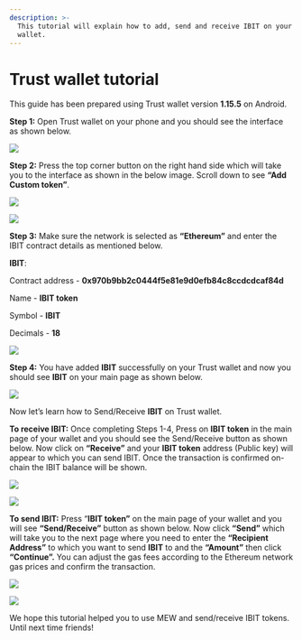 ```yaml
---
description: >-
  This tutorial will explain how to add, send and receive IBIT on your Trust
  wallet.
---
```


# Trust wallet tutorial

This guide has been prepared using Trust wallet version **1.15.5** on Android. 

**Step 1:** Open Trust wallet on your phone and you should see the interface as shown below. 

![](../../.gitbook/assets/0.jpeg)

**Step 2:** Press the top corner button on the right hand side which will take you to the interface as shown in the below image. Scroll down to see **“Add Custom token”**.

![](../../.gitbook/assets/2-1.jpg)

![](../../.gitbook/assets/2-2.jpg)

**Step 3:** Make sure the network is selected as **“Ethereum”** and enter the IBIT contract details as mentioned below.

**IBIT**:

Contract address - **0x970b9bb2c0444f5e81e9d0efb84c8ccdcdcaf84d**

Name - **IBIT token**

Symbol - **IBIT**

Decimals - **18**

![](../../.gitbook/assets/3%20%281%29.jpeg)

**Step 4:** You have added **IBIT** successfully on your Trust wallet and now you should see **IBIT** on your main page as shown below.

![](../../.gitbook/assets/4-1.jpg)

Now let’s learn how to Send/Receive **IBIT** on Trust wallet.

**To receive IBIT:** Once completing Steps 1-4, Press on **IBIT token** in the main page of your wallet and you should see the Send/Receive button as shown below. Now click on **“Receive”** and your **IBIT token** address \(Public key\) will appear to which you can send IBIT. Once the transaction is confirmed on-chain the IBIT balance will be shown.

![](../../.gitbook/assets/5-1.jpg)

![](../../.gitbook/assets/5-2.jpg)

**To send IBIT:** Press “**IBIT token”** on the main page of your wallet and you will see **“Send/Receive”** button as shown below. Now click **“Send”** which will take you to the next page where you need to enter the **“Recipient Address”** to which you want to send **IBIT** to and the **“Amount”** then click **“Continue”.** You can adjust the gas fees according to the Ethereum network gas prices and confirm the transaction.

![](../../.gitbook/assets/6-1.jpg)

![](../../.gitbook/assets/6-2.jpg)

We hope this tutorial helped you to use MEW and send/receive IBIT tokens. Until next time friends!

